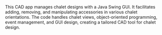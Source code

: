 This CAD app manages chalet designs with a Java Swing GUI. 
It facilitates adding, removing, and manipulating accessories in various chalet orientations. 
The code handles chalet views, object-oriented programming, event management, and GUI design, creating a tailored CAD tool for chalet design.
